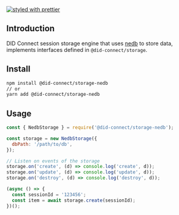 [![styled with prettier](https://img.shields.io/badge/styled_with-prettier-ff69b4.svg)](https://github.com/prettier/prettier)

## Introduction

DID Connect session storage engine that uses [nedb](https://www.npmjs.com/package/nedb) to store data, implements interfaces defined in `@did-connect/storage`.

## Install

```sh
npm install @did-connect/storage-nedb
// or
yarn add @did-connect/storage-nedb
```

## Usage

```js
const { NedbStorage } = require('@did-connect/storage-nedb');

const storage = new NedbStorage({
  dbPath: '/path/to/db',
});

// Listen on events of the storage
storage.on('create', (d) => console.log('create', d));
storage.on('update', (d) => console.log('update', d));
storage.on('destroy', (d) => console.log('destroy', d));

(async () => {
  const sessionId = '123456';
  const item = await storage.create(sessionId);
})();
```
